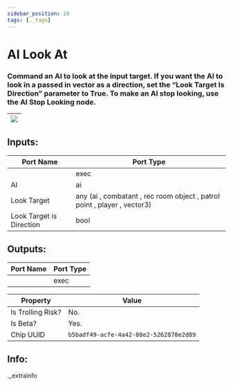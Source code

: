 ```yaml
---
sidebar_position: 10
tags: [._tags]
---
```


# AI Look At


### Command an AI to look at the input target. If you want the AI to look in a passed in vector as a direction, set the “Look Target Is Direction” parameter to True. To make an AI stop looking, use the AI Stop Looking node.

| ![](https://images-ext-2.discordapp.net/external/MPmIaQzlEPmgGWlgi-WxBBXt0Bjv_zWPkg1y1f_sy3s/https/www.recroomcircuits.com/image/circuit/absolute-value?width=206&height=108) |
|-----|

## Inputs:
| Port Name | Port Type |
|-----------|-----------|
|  | exec |
| AI | ai |
| Look Target | any (ai , combatant , rec room object , patrol point , player , vector3) |
| Look Target is Direction | bool |

## Outputs:
| Port Name | Port Type |
|-----------|-----------|
|  | exec | 

| Property  | Value |
|-------------------|-----------|
| Is Trolling Risk? | No. |
| Is Beta? | Yes. |
| Chip UUID | `b5badf49-acfe-4a42-80e2-5262878e2d89` |

## Info:
._extrainfo